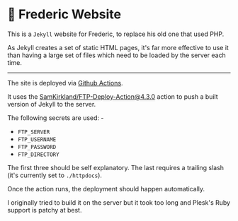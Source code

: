 # 🎼 Frederic Website

This is a `Jekyll` website for Frederic, to replace his old one that used PHP.

As Jekyll creates a set of static HTML pages, it's far more effective to use it than having a large set of files which need to be loaded by the server each time.

---

The site is deployed via [Github Actions](https://github.com/richpeck/jekyll-frederic/blob/main/.github/workflows/deploy.yml). 

It uses the [SamKirkland/FTP-Deploy-Action@4.3.0](https://github.com/SamKirkland/FTP-Deploy-Action) action to push a built version of Jekyll to the server.

The following secrets are used: -

 - `FTP_SERVER`
 - `FTP_USERNAME`
 - `FTP_PASSWORD`
 - `FTP_DIRECTORY`

The first three should be self explanatory. The last requires a trailing slash (it's currently set to `./httpdocs`).

Once the action runs, the deployment should happen automatically.

I originally tried to build it on the server but it took too long and Plesk's Ruby support is patchy at best.